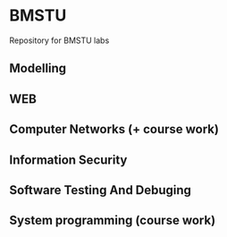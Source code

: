 # BMSTU
Repository for BMSTU labs
## Modelling
## WEB
## Computer Networks (+ course work)
## Information Security
## Software Testing And Debuging
## System programming (course work)
